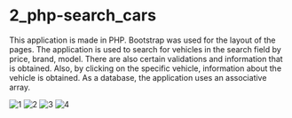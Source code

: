 # 2_php-search_cars

This application is made in PHP. Bootstrap was used for the layout of the pages. The application is used to search for vehicles in the search field by price, brand, model. There are also certain validations and information that is obtained. Also, by clicking on the specific vehicle, information about the vehicle is obtained. As a database, the application uses an associative array.

![1](https://user-images.githubusercontent.com/56784702/201073644-f3ebd1ee-d1f5-4406-bf1b-5dba5fb5d36a.png)
![2](https://user-images.githubusercontent.com/56784702/201073651-d11b2b46-a340-497f-961f-8370aa52d53a.png)
![3](https://user-images.githubusercontent.com/56784702/201073668-442210af-8ef2-4e4d-9edf-6d0361aef654.png)
![4](https://user-images.githubusercontent.com/56784702/201073675-ad8c07a5-5bf8-48f2-9aa1-50083627a8e4.png)

